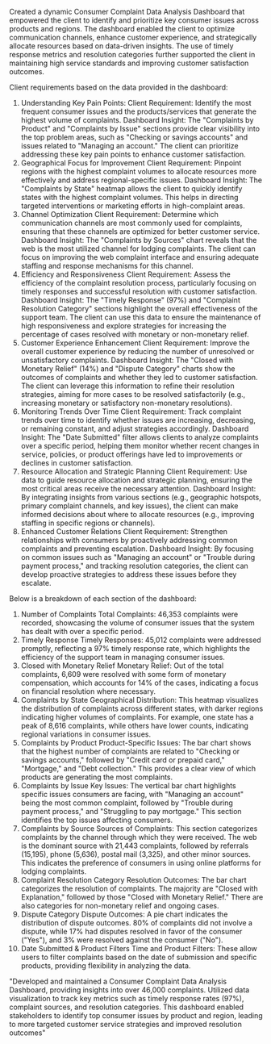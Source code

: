 Created a dynamic Consumer Complaint Data Analysis Dashboard that empowered the client to identify and prioritize key consumer issues across products and regions. The dashboard enabled the client to optimize communication channels, enhance customer experience, and strategically allocate resources based on data-driven insights. The use of timely response metrics and resolution categories further supported the client in maintaining high service standards and improving customer satisfaction outcomes.

Client requirements based on the data provided in the dashboard: 
1. Understanding Key Pain Points:
Client Requirement: Identify the most frequent consumer issues and the products/services that generate the highest volume of complaints.
Dashboard Insight: The "Complaints by Product" and "Complaints by Issue" sections provide clear visibility into the top problem areas, such as "Checking or savings accounts" and issues related to "Managing an account." The client can prioritize addressing these key pain points to enhance customer satisfaction.
2. Geographical Focus for Improvement
Client Requirement: Pinpoint regions with the highest complaint volumes to allocate resources more effectively and address regional-specific issues.
Dashboard Insight: The "Complaints by State" heatmap allows the client to quickly identify states with the highest complaint volumes. This helps in directing targeted interventions or marketing efforts in high-complaint areas.
3. Channel Optimization
Client Requirement: Determine which communication channels are most commonly used for complaints, ensuring that these channels are optimized for better customer service.
Dashboard Insight: The "Complaints by Sources" chart reveals that the web is the most utilized channel for lodging complaints. The client can focus on improving the web complaint interface and ensuring adequate staffing and response mechanisms for this channel.
4. Efficiency and Responsiveness
Client Requirement: Assess the efficiency of the complaint resolution process, particularly focusing on timely responses and successful resolution with customer satisfaction.
Dashboard Insight: The "Timely Response" (97%) and "Complaint Resolution Category" sections highlight the overall effectiveness of the support team. The client can use this data to ensure the maintenance of high responsiveness and explore strategies for increasing the percentage of cases resolved with monetary or non-monetary relief.
5. Customer Experience Enhancement
Client Requirement: Improve the overall customer experience by reducing the number of unresolved or unsatisfactory complaints.
Dashboard Insight: The "Closed with Monetary Relief" (14%) and "Dispute Category" charts show the outcomes of complaints and whether they led to customer satisfaction. The client can leverage this information to refine their resolution strategies, aiming for more cases to be resolved satisfactorily (e.g., increasing monetary or satisfactory non-monetary resolutions).
6. Monitoring Trends Over Time
Client Requirement: Track complaint trends over time to identify whether issues are increasing, decreasing, or remaining constant, and adjust strategies accordingly.
Dashboard Insight: The "Date Submitted" filter allows clients to analyze complaints over a specific period, helping them monitor whether recent changes in service, policies, or product offerings have led to improvements or declines in customer satisfaction.
7. Resource Allocation and Strategic Planning
Client Requirement: Use data to guide resource allocation and strategic planning, ensuring the most critical areas receive the necessary attention.
Dashboard Insight: By integrating insights from various sections (e.g., geographic hotspots, primary complaint channels, and key issues), the client can make informed decisions about where to allocate resources (e.g., improving staffing in specific regions or channels).
8. Enhanced Customer Relations
Client Requirement: Strengthen relationships with consumers by proactively addressing common complaints and preventing escalation.
Dashboard Insight: By focusing on common issues such as "Managing an account" or "Trouble during payment process," and tracking resolution categories, the client can develop proactive strategies to address these issues before they escalate.



Below is a breakdown of each section of the dashboard:

1. Number of Complaints
Total Complaints: 46,353 complaints were recorded, showcasing the volume of consumer issues that the system has dealt with over a specific period.
2. Timely Response
Timely Responses: 45,012 complaints were addressed promptly, reflecting a 97% timely response rate, which highlights the efficiency of the support team in managing consumer issues.
3. Closed with Monetary Relief
Monetary Relief: Out of the total complaints, 6,609 were resolved with some form of monetary compensation, which accounts for 14% of the cases, indicating a focus on financial resolution where necessary.
4. Complaints by State
Geographical Distribution: This heatmap visualizes the distribution of complaints across different states, with darker regions indicating higher volumes of complaints. For example, one state has a peak of 8,616 complaints, while others have lower counts, indicating regional variations in consumer issues.
5. Complaints by Product
Product-Specific Issues: The bar chart shows that the highest number of complaints are related to "Checking or savings accounts," followed by "Credit card or prepaid card," "Mortgage," and "Debt collection." This provides a clear view of which products are generating the most complaints.
6. Complaints by Issue
Key Issues: The vertical bar chart highlights specific issues consumers are facing, with "Managing an account" being the most common complaint, followed by "Trouble during payment process," and "Struggling to pay mortgage." This section identifies the top issues affecting consumers.
7. Complaints by Source
Sources of Complaints: This section categorizes complaints by the channel through which they were received. The web is the dominant source with 21,443 complaints, followed by referrals (15,195), phone (5,636), postal mail (3,325), and other minor sources. This indicates the preference of consumers in using online platforms for lodging complaints.
8. Complaint Resolution Category
Resolution Outcomes: The bar chart categorizes the resolution of complaints. The majority are "Closed with Explanation," followed by those "Closed with Monetary Relief." There are also categories for non-monetary relief and ongoing cases.
9. Dispute Category
Dispute Outcomes: A pie chart indicates the distribution of dispute outcomes. 80% of complaints did not involve a dispute, while 17% had disputes resolved in favor of the consumer ("Yes"), and 3% were resolved against the consumer ("No").
10. Date Submitted & Product Filters
Time and Product Filters: These allow users to filter complaints based on the date of submission and specific products, providing flexibility in analyzing the data.



"Developed and maintained a Consumer Complaint Data Analysis Dashboard, providing insights into over 46,000 complaints. Utilized data visualization to track key metrics such as timely response rates (97%), complaint sources, and resolution categories. This dashboard enabled stakeholders to identify top consumer issues by product and region, leading to more targeted customer service strategies and improved resolution outcomes"
